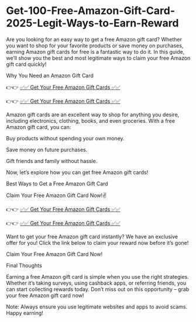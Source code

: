 # Get-100-Free-Amazon-Gift-Card-2025-Legit-Ways-to-Earn-Reward

Are you looking for an easy way to get a free Amazon gift card? Whether you want to shop for your favorite products or save money on purchases, earning Amazon gift cards for free is a fantastic way to do it. In this guide, we’ll show you the best and most legitimate ways to claim your free Amazon gift card quickly!

Why You Need an Amazon Gift Card

👉👉 [ ✅✅ Get Your Free Amazon Gift Cards ✅✅ ](http://giftcard.topgiftcardusa.com/sinan3/)

👉👉 [ ✅✅ Get Your Free Amazon Gift Cards ✅✅ ](http://giftcard.topgiftcardusa.com/sinan3/)


Amazon gift cards are an excellent way to shop for anything you desire, including electronics, clothing, books, and even groceries. With a free Amazon gift card, you can:

Buy products without spending your own money.

Save money on future purchases.

Gift friends and family without hassle.

Now, let’s explore how you can get free Amazon gift cards!

Best Ways to Get a Free Amazon Gift Card



Claim Your Free Amazon Gift Card Now!✌ 

👉👉 [ ✅✅ Get Your Free Amazon Gift Cards ✅✅ ](http://giftcard.topgiftcardusa.com/sinan3/)

 👉👉 [ ✅✅ Get Your Free Amazon Gift Cards ✅✅ ](http://giftcard.topgiftcardusa.com/sinan3/)

Want to get your free Amazon gift card instantly? We have an exclusive offer for you! Click the link below to claim your reward now before it’s gone!

Claim Your Free Amazon Gift Card Now!

Final Thoughts

Earning a free Amazon gift card is simple when you use the right strategies. Whether it’s taking surveys, using cashback apps, or referring friends, you can start collecting rewards today. Don’t miss out on this opportunity – grab your free Amazon gift card now!

Note: Always ensure you use legitimate websites and apps to avoid scams. Happy earning!

